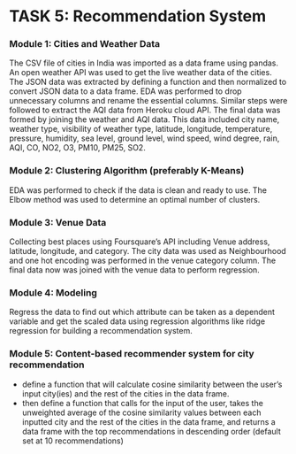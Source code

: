# TASK 5: Recommendation System

### Module 1: Cities and Weather Data

The CSV file of cities in India was imported as a data frame using pandas. An open weather API was used to get the live weather data of the cities. The JSON data was extracted by defining a function and then normalized to convert JSON data to a data frame. EDA was performed to drop unnecessary columns and rename the essential columns. Similar steps were followed to extract the AQI data from Heroku cloud API. The final data was formed by joining the weather and AQI data. This data included city name, weather type, visibility of weather type, latitude, longitude, temperature, pressure, humidity, sea level, ground level, wind speed, wind degree, rain, AQI, CO, NO2, O3, PM10, PM25, SO2. 

### Module 2: Clustering Algorithm (preferably K-Means)

EDA was performed to check if the data is clean and ready to use. The Elbow method was used to determine an optimal number of clusters.

### Module 3: Venue Data 

Collecting best places using Foursquare’s API including Venue address, latitude, longitude, and category. The city data was used as Neighbourhood and one hot encoding was performed in the venue category column. The final data now was joined with the venue data to perform regression.

### Module 4: Modeling

Regress the data to find out which attribute can be taken as a dependent variable and get the scaled data using regression algorithms like ridge regression for building a recommendation system.

### Module 5: Content-based recommender system for city recommendation

* define a function that will calculate cosine similarity between the user’s input city(ies) and the rest of the cities in the data frame.
* then define a function that calls for the input of the user, takes the unweighted average of the cosine similarity values between each inputted city and the rest of the cities in the data frame, and returns a data frame with the top recommendations in descending order (default set at 10 recommendations)
